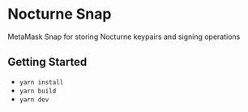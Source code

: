 # Nocturne Snap 

MetaMask Snap for storing Nocturne keypairs and signing operations

## Getting Started

- `yarn install`
- `yarn build`
- `yarn dev`